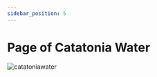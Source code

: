 ```yaml
---
sidebar_position: 5
---
```


# Page of Catatonia Water

![catatoniawater](https://vwiki.valorserver.com/api/item/picture/page%20of%20catatonia%20water)
